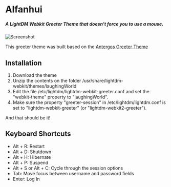 # Alfanhui

##### A LightDM Webkit Greeter Theme that doesn't force you to use a mouse.

![Screenshot](https://raw.githubusercontent.com/alfanhui/laughingWorld/master/img/screenshot.png)

This greeter theme was built based on the [Antergos Greeter Theme](https://github.com/Antergos/lightdm-webkit-theme-antergos)


## Installation

1. Download the theme
2. Unzip the contents on the folder /usr/share/lightdm-webkit/themes/laughingWorld
3. Edit the file /etc/lightdm/lightdm-webkit-greeter.conf and set the
"webkit-theme" property to "laughingWorld".
4. Make sure the property "greeter-session" in
/etc/lightdm/lightdm.conf is set to "lightdm-webkit-greeter" (or
"lightdm-webkit2-greeter").

And that should be it!

## Keyboard Shortcuts

- Alt + R: Restart
- Alt + D: Shutdown
- Alt + H: Hibernate
- Alt + P: Suspend
- Alt + S or Alt + C: Cycle through the session options
- Tab: Move focus between username and password fields
- Enter: Log In
